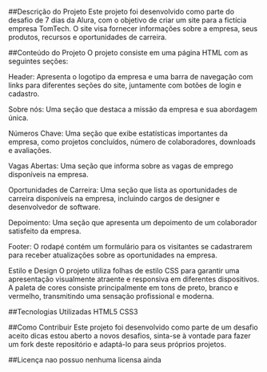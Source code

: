 ##Descrição do Projeto
Este projeto foi desenvolvido como parte do desafio de 7 dias da Alura, com o objetivo de criar um site para a fictícia empresa TomTech. O site visa fornecer informações sobre a empresa, seus produtos, recursos e oportunidades de carreira.

##Conteúdo do Projeto
O projeto consiste em uma página HTML com as seguintes seções:

Header: Apresenta o logotipo da empresa e uma barra de navegação com links para diferentes seções do site, juntamente com botões de login e cadastro.

Sobre nós: Uma seção que destaca a missão da empresa e sua abordagem única.

Números Chave: Uma seção que exibe estatísticas importantes da empresa, como projetos concluídos, número de colaboradores, downloads e avaliações.

Vagas Abertas: Uma seção que informa sobre as vagas de emprego disponíveis na empresa.

Oportunidades de Carreira: Uma seção que lista as oportunidades de carreira disponíveis na empresa, incluindo cargos de designer e desenvolvedor de software.

Depoimento: Uma seção que apresenta um depoimento de um colaborador satisfeito da empresa.

Footer: O rodapé contém um formulário para os visitantes se cadastrarem para receber atualizações sobre as oportunidades na empresa.

Estilo e Design
O projeto utiliza folhas de estilo CSS para garantir uma apresentação visualmente atraente e responsiva em diferentes dispositivos. A paleta de cores consiste principalmente em tons de preto, branco e vermelho, transmitindo uma sensação profissional e moderna.

##Tecnologias Utilizadas
HTML5
CSS3


##Como Contribuir
Este projeto foi desenvolvido como parte de um desafio aceito dicas estou aberto a novos desafios, sinta-se à vontade para fazer um fork deste repositório e adaptá-lo para seus próprios projetos.

##Licença
nao possuo nenhuma licensa ainda
